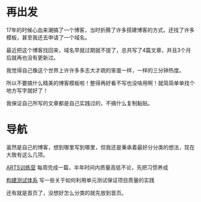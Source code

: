 # 再出发

17年的时候心血来潮搞了一个博客，当时折腾了许多搭建博客的方式，还找了许多模板，甚至我还去申请了一个域名。

最近把这个博客找回来，域名早就过期就不提了，总共写了4篇文章，并且3个月后就再也没有更新过。

我觉得自己像这个世界上许许多多志大才疏的笨蛋一样，一样的三分钟热度。

所以不要搞什么精美的博客模板啦！整得再好看不写也没啥用啊！就简简单单找个地方写字就好了！

我保证自己所写的文章都是自己实践过的，不搞什么复制黏贴。

# 导航

虽然是自己的博客，想到哪里写到哪里，但我还是秉承着最好分分类的想法，现在大致有这么几项。

[ARTS训练营](/arts/) 每周完成一篇，半年时间内质量高低不论，先把习惯养成

[构建测试体系](/about-test/) 写一些关于如何利用单元测试保证项目质量的实践

还有就是首页了，没想好怎么分类的就先放到首页。